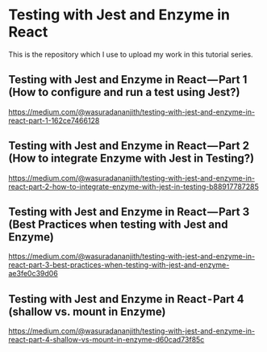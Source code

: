 <h1>Testing with Jest and Enzyme in React</h1>

<p>This is the repository which I use to upload my work in this tutorial series.</p>

<h2>Testing with Jest and Enzyme in React — Part 1 (How to configure and run a test using Jest?)</h2>
<a href="https://medium.com/@wasuradananjith/testing-with-jest-and-enzyme-in-react-part-1-162ce7466128">https://medium.com/@wasuradananjith/testing-with-jest-and-enzyme-in-react-part-1-162ce7466128</a>

<h2>Testing with Jest and Enzyme in React — Part 2 (How to integrate Enzyme with Jest in Testing?)</h2>
<a href="https://medium.com/@wasuradananjith/testing-with-jest-and-enzyme-in-react-part-2-how-to-integrate-enzyme-with-jest-in-testing-b88917787285">https://medium.com/@wasuradananjith/testing-with-jest-and-enzyme-in-react-part-2-how-to-integrate-enzyme-with-jest-in-testing-b88917787285</a>

<h2>Testing with Jest and Enzyme in React — Part 3 (Best Practices when testing with Jest and Enzyme)</h2>
<a href="https://medium.com/@wasuradananjith/testing-with-jest-and-enzyme-in-react-part-3-best-practices-when-testing-with-jest-and-enzyme-ae3fe0c39d06">https://medium.com/@wasuradananjith/testing-with-jest-and-enzyme-in-react-part-3-best-practices-when-testing-with-jest-and-enzyme-ae3fe0c39d06</a>

<h2>Testing with Jest and Enzyme in React - Part 4 (shallow vs. mount in Enzyme)</h2>
<a href="https://medium.com/@wasuradananjith/testing-with-jest-and-enzyme-in-react-part-4-shallow-vs-mount-in-enzyme-d60cad73f85c">https://medium.com/@wasuradananjith/testing-with-jest-and-enzyme-in-react-part-4-shallow-vs-mount-in-enzyme-d60cad73f85c</a>
